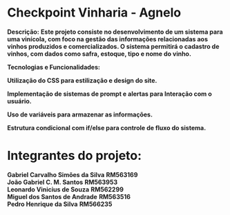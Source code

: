# Checkpoint Vinharia - Agnelo

**Descrição:**
**Este projeto consiste no desenvolvimento de um sistema para uma vinícola, com foco na gestão das informações relacionadas aos vinhos produzidos e comercializados. O sistema permitirá o cadastro de vinhos, com dados como safra, estoque, tipo e nome do vinho.**

**Tecnologias e Funcionalidades:**

**Utilização do CSS para estilização e design do site.**

**Implementação de sistemas de prompt e alertas para Interação com o usuário.**

**Uso de variáveis para armazenar as informações.**

**Estrutura condicional com if/else para controle de fluxo do sistema.**


# Integrantes do projeto:
**Gabriel Carvalho Simões da Silva** **RM563169** <br>
**João Gabriel C. M. Santos** **RM563953** <br>
**Leonardo Vinicius de Souza** **RM562299** <br>
**Miguel dos Santos de Andrade** **RM563516** <br>
**Pedro Henrique da Silva** **RM566235** <br>